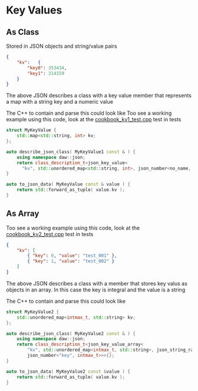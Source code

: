 # Key Values

## As Class
Stored in JSON objects and string/value pairs

```json
{ 
	"kv":	{
		"key0": 353434,
		"key1": 314159 
	}
}
```
The above JSON describes a class with a key value member that represents a map with a string key and a numeric value

The C++ to contain and parse this could look like
Too see a working example using this code, look at the [cookbook_kv1_test.cpp](../tests/cookbook_kv1_test.cpp) test in tests
```cpp
struct MyKeyValue {
	std::map<std::string, int> kv;
};

auto describe_json_class( MyKeyValue1 const & ) {
    using namespace daw::json;
    return class_description_t<json_key_value<
      "kv", std::unordered_map<std::string, int>, json_number<no_name, int>>>{};
}

auto to_json_data( MyKeyValue const & value ) {
	return std::forward_as_tuple( value.kv );
}
```


## As Array
Too see a working example using this code, look at the [cookbook_kv2_test.cpp](../tests/cookbook_kv2_test.cpp) test in tests
```json
{
	"kv": [
		{ "key": 0, "value": "test_001" },
		{ "key": 1, "value": "test_002" }
	]
}
```
The above JSON describes a class with a member that stores key valus as objects in an array.  In this case the key is integral and the value is a string

The C++ to contain and parse this could look like
```cpp
struct MyKeyValue2 {
	std::unordered_map<intmax_t, std::string> kv;
};

auto describe_json_class( MyKeyValue2 const & ) {
	using namespace daw::json;
	return class_description_t<json_key_value_array<
		"kv", std::unordered_map<intmax_t, std::string>, json_string_raw<"value">,
		json_number<"key", intmax_t>>>{};
}

auto to_json_data( MyKeyValue2 const &value ) {
	return std::forward_as_tuple( value.kv );
}
```


